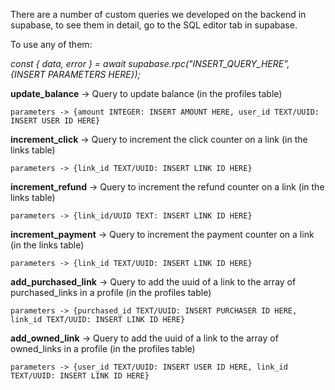 There are a number of custom queries we developed on the backend in supabase, to see them in detail, go to the SQL editor tab in supabase.

To use any of them:

_const { data, error } = await supabase.rpc("INSERT_QUERY_HERE", {INSERT PARAMETERS HERE});_

**update_balance** -> Query to update balance (in the profiles table)

    parameters -> {amount INTEGER: INSERT AMOUNT HERE, user_id TEXT/UUID: INSERT USER ID HERE}

**increment_click** -> Query to increment the click counter on a link (in the links table)

    parameters -> {link_id TEXT/UUID: INSERT LINK ID HERE}

**increment_refund** -> Query to increment the refund counter on a link (in the links table)

    parameters -> {link_id/UUID TEXT: INSERT LINK ID HERE}

**increment_payment** -> Query to increment the payment counter on a link (in the links table)

    parameters -> {link_id TEXT/UUID: INSERT LINK ID HERE}

**add_purchased_link** -> Query to add the uuid of a link to the array of purchased_links in a profile (in the profiles table)

    parameters -> {purchased_id TEXT/UUID: INSERT PURCHASER ID HERE, link_id TEXT/UUID: INSERT LINK ID HERE}

**add_owned_link** -> Query to add the uuid of a link to the array of owned_links in a profile (in the profiles table)

    parameters -> {user_id TEXT/UUID: INSERT USER ID HERE, link_id TEXT/UUID: INSERT LINK ID HERE}

